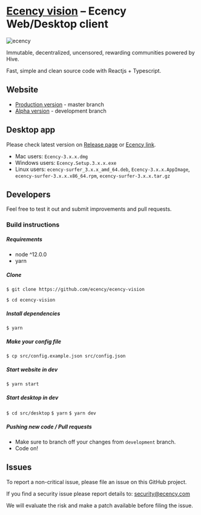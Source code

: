 # [Ecency vision][ecency_vision] – Ecency Web/Desktop client

![ecency](https://raw.githubusercontent.com/ecency/ecency-vision/development/public/github-cover.png?token=AAI7QTDQXRWRZFJ2W4QH6LC7VVA3I)

Immutable, decentralized, uncensored, rewarding communities powered by Hive.

Fast, simple and clean source code with Reactjs + Typescript.

## Website

- [Production version][ecency_vision] - master branch
- [Alpha version][ecency_alpha] - development branch

## Desktop app

Please check latest version on [Release page][ecency_release] or [Ecency link][ecency_desktop].

- Mac users: `Ecency-3.x.x.dmg`
- Windows users: `Ecency.Setup.3.x.x.exe`
- Linux users: `ecency-surfer_3.x.x_amd_64.deb`, `Ecency-3.x.x.AppImage`, `ecency-surfer-3.x.x.x86_64.rpm`, `ecency-surfer-3.x.x.tar.gz`

## Developers

Feel free to test it out and submit improvements and pull requests.

### Build instructions

##### Requirements

- node ^12.0.0
- yarn

##### Clone 
`$ git clone https://github.com/ecency/ecency-vision`

`$ cd ecency-vision`

##### Install dependencies
`$ yarn`

##### Make your config file
`$ cp src/config.example.json src/config.json`

##### Start website in dev
`$ yarn start`

##### Start desktop in dev
`$ cd src/desktop`
`$ yarn`
`$ yarn dev`

##### Pushing new code / Pull requests

- Make sure to branch off your changes from `development` branch.
- Code on!

## Issues

To report a non-critical issue, please file an issue on this GitHub project.

If you find a security issue please report details to: security@ecency.com

We will evaluate the risk and make a patch available before filing the issue.

[//]: # 'LINKS'
[ecency_vision]: https://ecency.com
[ecency_desktop]: https://desktop.ecency.com
[ecency_alpha]: https://alpha.ecency.com
[ecency_release]: https://github.com/ecency/ecency-vision/releases
